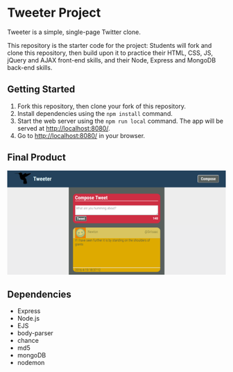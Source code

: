 # Tweeter Project

Tweeter is a simple, single-page Twitter clone.

This repository is the starter code for the project: Students will fork and clone this repository, then build upon it to practice their HTML, CSS, JS, jQuery and AJAX front-end skills, and their Node, Express and MongoDB back-end skills.

## Getting Started

1. Fork this repository, then clone your fork of this repository.
2. Install dependencies using the `npm install` command.
3. Start the web server using the `npm run local` command. The app will be served at <http://localhost:8080/>.
4. Go to <http://localhost:8080/> in your browser.

## Final Product

!["screenshot description"](https://github.com/nicholasyyu/tweeter/blob/master/docs/tweeter1.png?raw=true)

## Dependencies

- Express
- Node.js
- EJS
- body-parser
- chance
- md5
- mongoDB
- nodemon
